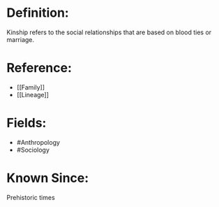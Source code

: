 

# Definition:
Kinship refers to the social relationships that are based on blood ties or marriage.

# Reference:
- [[Family]]
- [[Lineage]]

# Fields: 
- #Anthropology
- #Sociology

# Known Since:
Prehistoric times


